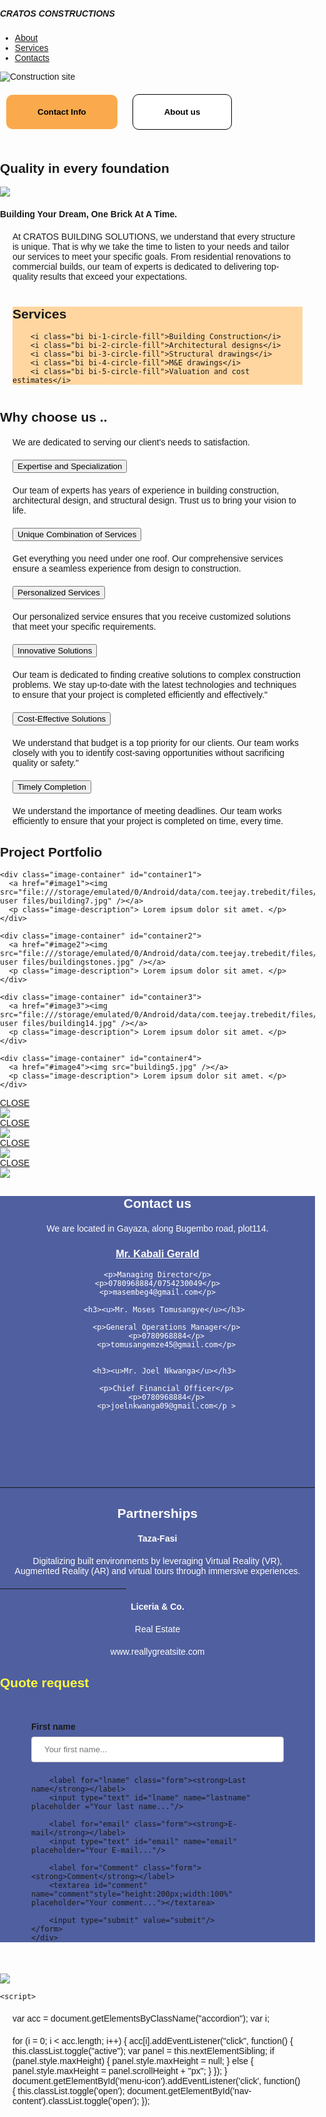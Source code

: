 <!DOCTYPE html>
<html lang="en">
<head>
    <meta charset="UTF-8">
    <meta name="viewport" content="width=device-width, initial-scale=1.0">
    <title>Sticky Navigation Bar</title>
    <link rel="stylesheet" href="https://cdn.jsdelivr.net/npm/bootstrap-icons@1.11.3/font/bootstrap-icons.css" integrity="sha384-tViUnnbYAV00FLIhhi3v/dWt3Jxw4gZQcNoSCxCIFNJVCx7/D55/wXsrNIRANwdD" crossorigin="anonymous"/>
    <style>
        body {
    font-family: Arial, sans-serif;
    margin: 0;
    padding: 0;
}

.navbar {
    position: -webkit-sticky; /* Safari */
    position: sticky;
    top: 0;
    width: 100%;
    background-color: #333;
    color: white;
    padding: 1em;
    display: flex;
    justify-content: space-between;
    align-items: center;
    z-index: 1000;
}

.navbar-brand h5 {
    margin: 0;
    font-size: 1.5em;
    font-weight: bold;
}

.menu-icon {
    display: flex;
    flex-direction: column;
    cursor: pointer;
}

.menu-span {
    width: 25px;
    height: 3px;
    background-color: white;
    margin: 4px 0;
    transition: all 0.3s ease-in-out;
}

.nav-content {
    display: none;
    position: fixed;
    top: 0;
    left: 0;
    width: 100%;
    height: 100%;
    background-color: rgba(0, 0, 0, 0.9);
    color: white;
    z-index: 999;
    justify-content: center;
    align-items: center;
    flex-direction: column;
}

.nav-content ul {
    list-style: none;
    padding: 0;
    text-align: center;
}

.nav-content ul li {
    margin: 20px 0;
}

.nav-content ul li a {
    color: white;
    text-decoration: none;
    font-size: 2em;
}

.menu-icon.open .menu-span:nth-child(1) {
    transform: rotate(45deg) translate(5px, 5px);
}

.menu-icon.open .menu-span:nth-child(2) {
    opacity: 0;
}

.menu-icon.open .menu-span:nth-child(3) {
    transform: rotate(-45deg) translate(5px, -5px);
}

.nav-content.open {
    display: flex;
}






  .img1 {
      width:100%;
      margin:30px 0px;
      border:5px solid white;
      border-radius :200px 200px;
      transition-duration:3s;
  }
  .img1:hover{
      transform: rotateZ(45deg);
  }
  .container {
      position:relative ;
  }  
  .center {
      position :absolute ;
      top:20%;
      left:10%;
  }
  input[type="radio"] {
      display:none;
  }
  #container{
      border :1px solid black;
      
  }
  
  
  
  
  
  
.accordion {
  background-color: #eee;
  color: #444;
  cursor: pointer;
  padding: 18px;
  width: 100%;
  border: none;
  text-align: left;
  outline: none;
  font-size: 15px;
  transition: 0.4s;
}

.active, .accordion:hover {
  background-color: #ccc;
}

.accordion:after {
  content: '\002B';
  color: #777;
  font-weight: bold;
  float: right;
  margin-left: 5px;
}

.active:after {
  content: "\2212";
}


.panel {
  padding: 0 18px;
  background-color: white;
  max-height: 0;
  overflow: hidden;
  transition: max-height 0.2s ease-out;
}







  * {
      box-sizing: border-box;
    }
    html, body {
      margin: 0;
      padding: 0;
      font-family:Helvetica, Verdana, Sans-serif;
    }
    .image-container {
      margin: 0 auto; /* center the image containers */
      width: 80%;
      box-shadow: 0 15px 30px rgba(0,0,0,0.30), 0 11px 8px rgba(0,0,0,0.22); /* material box shadow */
      margin-bottom: 20px;
      transition-duration: 1s;
    }
    .image-container:hover {
      width: 90%;
      box-shadow: 0 18px 36px rgba(0,0,0,0.30), 0 14px 11px rgba(0,0,0,0.22);
    }
    /* make the images responsive */
    img {
      width: 100%;
      height: auto;
    }
    .image-description {
      padding: 0 15px 15px 15px;
      text-align: center;
    }
    
    /* lightbox stylesheet */
    .lightbox {
      display: table; /* helps us center the lightbox-content */
      transition-duration: 1s; /* duration of the fade in effect */
    
      /* make the lightbox occupy the entire page */
      position: fixed;
      top: -100%; /* hide the lightbox above the top edge */
      left: 0;
      width: 100%;
      height: 100%;
      background: rgba(0, 0, 0, 0.7); /* black with 0.7 opacity */
    }
    .lightbox:target {
      top: 0; /* make the lightbox cover the entire page */
    }
    .lightbox-content {
      display: table-cell;
      vertical-align: middle; /* vertically center */
      text-align: center; /* horizontally center */
    }
    .close {
      /* position the CLOSE button to the top-right corner */
      position: absolute;
      top: 10px;
      right: 10px;
    
      /* style the close button */
      font-size: 20px;
      font-weight: 300;
      text-decoration: none;
      color: white;
    }
    
    /* make the image responsive */
    .lightbox img {
      max-width: 100%;
      height: auto;
    }
    .section1{
        background-color :#505f9f;
        color:white;
        text-align :center;
    }
    .section2{
        background-image:url(Newedit.jpg);
        background-size :100% 100%;
        background-repeat:no-repeat;
        margin-top :0px;        
    }
   footer{
       padding:0px;
   } 
   .hr{
       width :40%;
   }
 
   ul{
       list-style-type:none;
   }
   p{
       margin :20px 20px;
   }
   form{
       margin:50px;
          }
   input[type=text] {
       width: 100%;
       padding: 12px 20px;
       margin: 8px 0;
       display: inline-block;
       border: 1px solid #ccc;
       border-radius: 4px;
       box-sizing: border-box;
   }
   input[type=submit] {
       width:30%;
       background-color :#11ff00;
       color:black;
       padding:10px 20px;
       margin:20px 0px;
       border:none ;
       border-radius:0px;
       cursor:pointer;
                    
   }
   label.form{
       
       color :white;
              }
              
   textarea{
       margin-top:10px;
       padding:20px;
       border-radius :5px;
   }
   .btn1{
       background-color :#f99a2ad5;
       border-radius :10px;
       border:none;
       padding :20px 50px;
       display :inline-block;
       margin:20px 10px; 
   }
   .btn1:hover{
       background-color :white;
       border:2px solid black;
       color:black;
   }
   .btn2{
       border-radius :10px;
       background-color :white;
       border:1px solid black;
       padding:20px 50px;
       display:inline-block;
       margin:20px 10px;
   }
   .btn2:hover{
       background-color :#2724279e;
       color :white;
       border:none;
   }
   .firstsection{
       background-color :#ffd295e4;
       margin:40px 20px;
   }

   .firstsection i{
       display :block;
       padding :30px ;
       font-size:30px;
       font-style:normal;
   }
   #mediaicons i{
       font-size :20px;
       padding:10px;
       
   }
   #mediaicons{
       margin:50px 0px;
   }
   
   #footer_icons{
       font-style:normal ;
       text-align :center;
   }
   .bgrnd{
       background:#505f9f ;
   }
   .quote_request{
       color:#fffc40;
       margin-top :30px;
   }
    </style>
</head>
<body>
    <nav class="navbar">
        <div class="navbar-brand">
            <h5>CRATOS CONSTRUCTIONS</h5>
        </div>
        <div class="menu-icon" id="menu-icon">
            <span class="menu-span"></span>
            <span class="menu-span"></span>
            <span class="menu-span"></span>
        </div>
    </nav>
    <div class="nav-content" id="nav-content">
        <ul>
            <li><a href="#about">About</a></li>
            <li><a href="#services">Services</a></li>
            <li><a href="#contacts">Contacts</a></li>
        </ul>
    </div>
    <div class="containers">
<img class="img1" src="Logo2.jpg" alt="Construction site"></div>
<button class="btn1"><b>Contact Info</b></button>
<button class="btn2"><b>About us</b></button>
<h2>Quality in every foundation</h2>
<img src="siteworkers.jpg"/>
<h4>Building Your Dream, One Brick At A Time.</h4>
<p>At CRATOS BUILDING SOLUTIONS, we understand that every structure is unique. That is why we take the time to listen to your needs and tailor our services to meet your specific goals. From residential renovations to commercial builds, our team of experts is dedicated to delivering top-quality results that exceed your expectations.</p>
<section class="firstsection">
    <h1>Services</h1>
   
        <i class="bi bi-1-circle-fill">Building Construction</i>
        <i class="bi bi-2-circle-fill">Architectural designs</i>
        <i class="bi bi-3-circle-fill">Structural drawings</i>
        <i class="bi bi-4-circle-fill">M&E drawings</i>
        <i class="bi bi-5-circle-fill">Valuation and cost estimates</i>
    
</section>
<h2>Why choose us ..</h2>
<p>We are dedicated to serving our client's needs to satisfaction.</p>



<button class="accordion">Expertise and Specialization</button>
<div class="panel">
  <p>Our team of experts has years of experience in building construction, architectural design, and structural design. Trust us to bring your vision to life.
</p>
</div>

<button class="accordion">Unique Combination of Services</button>
<div class="panel">
  <p>Get everything you need under one roof. Our comprehensive services ensure a seamless experience from design to construction.</p>
</div>

<button class="accordion">Personalized Services</button>
<div class="panel">
  <p>Our personalized service ensures that you receive customized solutions that meet your specific requirements.</p>
</div>

<button class="accordion">Innovative Solutions</button>
<div class="panel">
  <p>Our team is dedicated to finding creative solutions to complex construction problems. We stay up-to-date with the latest technologies and techniques to ensure that your project is completed efficiently and effectively."
</p>
</div>

<button class="accordion">Cost-Effective Solutions</button>
<div class="panel">
  <p>We understand that budget is a top priority for our clients. Our team works closely with you to identify cost-saving opportunities without sacrificing quality or safety."</p>
</div>

<button class="accordion">Timely Completion</button>
<div class="panel">
  <p>We understand the importance of meeting deadlines. Our team works efficiently to ensure that your project is completed on time, every time.</p>
</div>




<h2>Project Portfolio</h2>

    <div class="image-container" id="container1">
      <a href="#image1"><img src="file:///storage/emulated/0/Android/data/com.teejay.trebedit/files/TrebEdit user files/building7.jpg" /></a>
      <p class="image-description"> Lorem ipsum dolor sit amet. </p>
    </div>
  
    <div class="image-container" id="container2">
      <a href="#image2"><img src="file:///storage/emulated/0/Android/data/com.teejay.trebedit/files/TrebEdit user files/buildingstones.jpg" /></a>
      <p class="image-description"> Lorem ipsum dolor sit amet. </p>
    </div>
  
    <div class="image-container" id="container3">
      <a href="#image3"><img src="file:///storage/emulated/0/Android/data/com.teejay.trebedit/files/TrebEdit user files/building14.jpg" /></a>
      <p class="image-description"> Lorem ipsum dolor sit amet. </p>
    </div>
  
    <div class="image-container" id="container4">
      <a href="#image4"><img src="building5.jpg" /></a>
      <p class="image-description"> Lorem ipsum dolor sit amet. </p>
    </div>
  
  </div>
  
  <div class="lightbox" id="image1">
    <a href="#" class="close">CLOSE</a>
    <div class="lightbox-content">
      <img src="Newluxury.jpg" />
    </div>
  </div>
  
  <div class="lightbox" id="image2">
    <a href="#" class="close">CLOSE</a>
    <div class="lightbox-content">
      <img src="Newluxury.jpg" />
    </div>
  </div>
  
  <div class="lightbox" id="image3">
    <a href="#container3" class="close">CLOSE</a>
    <div class="lightbox-content">
      <img src="Newluxury.jpg" />
    </div>
  </div>
  
  <div class="lightbox" id="image4">
    <a href="#container4" class="close">CLOSE</a>
    <div class="lightbox-content">
      <img src="Newluxury.jpg" />
    </div>
  </div>
<div class="bgrnd">
<section class="section1">
    <h1>Contact us</h1>
<p>We are located in Gayaza, along Bugembo road, plot114.</p>
    
   <h3><u>Mr. Kabali Gerald</u></h3>
   
    <p>Managing Director</p>
    <p>0780968884/0754230049</p>
    <p>masembeg4@gmail.com</p>
    
       <h3><u>Mr. Moses Tomusangye</u></h3>
       
        <p>General Operations Manager</p>
        <p>0780968884</p>
        <p>tomusangemze45@gmail.com</p>
    
    
       <h3><u>Mr. Joel Nkwanga</u></h3>
       
        <p>Chief Financial Officer</p>
        <p>0780968884</p>
        <p>joelnkwanga09@gmail.com</p >
<div id="mediaicons">
    <i class="bi bi-twitter-x"></i>
    <i class="bi bi-facebook"></i>
    <i class="bi bi-whatsapp"></i>
    <i class="bi bi-instagram"></i>
    <i class="bi bi-envelope-at-fill"></i>
    <i class="bi bi-youtube"></i>
    <i class="bi bi-tiktok"></i>
</div>
    <hr/>
<h1>Partnerships</h1>
<p><h4>Taza-Fasi</h4></p>
<p>Digitalizing built environments by leveraging Virtual Reality (VR), Augmented Reality (AR) and virtual tours through immersive experiences. </p>
<hr class="hr"/>
<p><h4>Liceria & Co.</h4></p>
<p>Real Estate</p>
<p a href="wwww.reallygreatsite">www.reallygreatsite.com</p>
</section>
<section class="section2">
    <h1 class="quote_request">Quote request</h1>
    <div class="form">
    <form action="#">
        <label for="fname" class="form"><strong>First name</strong></label>
        <input type ="text" id="fname" name="firstname" placeholder ="Your first name..."/>
        
        <label for="lname" class="form"><strong>Last name</strong></label>
        <input type="text" id="lname" name="lastname" placeholder ="Your last name..."/>
        
        <label for="email" class="form"><strong>E-mail</strong></label>
        <input type="text" id="email" name="email" placeholder="Your E-mail..."/>
        
        <label for="Comment" class="form"><strong>Comment</strong></label>
        <textarea id="comment" name="comment"style="height:200px;width:100%" placeholder="Your comment..."></textarea>
        
        <input type="submit" value="submit"/>
    </form>
    </div>
</section>
</div>
<footer>
 <img src="Logo3.jpg"/>
</footer>


    <script>
  var acc = document.getElementsByClassName("accordion");
var i;

for (i = 0; i < acc.length; i++) {
  acc[i].addEventListener("click", function() {
    this.classList.toggle("active");
    var panel = this.nextElementSibling;
    if (panel.style.maxHeight) {
      panel.style.maxHeight = null;
    } else {
      panel.style.maxHeight = panel.scrollHeight + "px";
    } 
      });
}
        document.getElementById('menu-icon').addEventListener('click', function() {
    this.classList.toggle('open');
    document.getElementById('nav-content').classList.toggle('open');
});
    </script>
</body>
</html>
